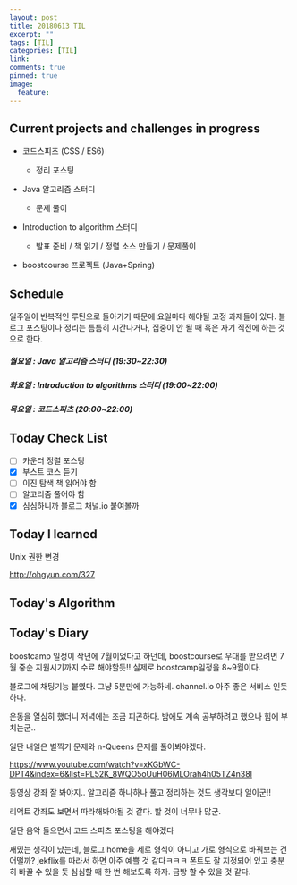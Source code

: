 ```yaml
---
layout: post
title: 20180613 TIL
excerpt: ""
tags: [TIL]
categories: [TIL]
link:
comments: true
pinned: true
image:
  feature:
---
```


## Current projects and challenges in progress

- 코드스피츠 (CSS / ES6)

  - 정리 포스팅

- Java 알고리즘 스터디 

  - 문제 풀이

- Introduction to algorithm 스터디

  - 발표 준비 / 책 읽기 / 정렬 소스 만들기 / 문제풀이

- boostcourse 프로젝트 (Java+Spring)

  

## Schedule

일주일이 반복적인 루틴으로 돌아가기 때문에 요일마다 해야될 고정 과제들이 있다. 블로그 포스팅이나 정리는 틈틈히 시간나거나, 집중이 안 될 때 혹은 자기 직전에 하는 것으로 한다.

##### 월요일 : Java 알고리즘 스터디  (19:30~22:30)

##### 화요일 : Introduction to algorithms 스터디 (19:00~22:00)

##### 목요일 : 코드스피츠 (20:00~22:00)

## Today Check List

- [ ] 카운터 정렬 포스팅
- [x] 부스트 코스 듣기
- [ ] 이진 탐색 책 읽어야 함
- [ ] 알고리즘 풀어야 함
- [x] 심심하니까 블로그 채널.io 붙여볼까

## Today I learned

Unix 권한 변경

http://ohgyun.com/327

## Today's Algorithm



## Today's Diary

boostcamp 일정이 작년에 7월이었다고 하던데, boostcourse로 우대를 받으려면 7월 중순 지원시기까지 수료 해야할듯!! 실제로 boostcamp일정을 8~9월이다.

블로그에 채팅기능 붙였다. 그냥 5분만에 가능하네. channel.io 아주 좋은 서비스 인듯 하다.



운동을 열심히 했더니 저녁에는 조금 피곤하다. 밤에도 계속 공부하려고 했으나 힘에 부치는군..

일단 내일은 별찍기 문제와 n-Queens 문제를 풀어봐야겠다.

https://www.youtube.com/watch?v=xKGbWC-DPT4&index=6&list=PL52K_8WQO5oUuH06MLOrah4h05TZ4n38l

동영상 강좌 잘 봐야지.. 알고리즘 하나하나 풀고 정리하는 것도 생각보다 일이군!!

리액트 강좌도 보면서 따라해봐야될 것 같다. 할 것이 너무나 많군.



일단 음악 들으면서 코드 스피츠 포스팅을 해야겠다



재밌는 생각이 났는데, 블로그 home을 세로 형식이 아니고 가로 형식으로 바꿔보는 건 어떨까? jekflix를 따라서 하면 아주 예쁠 것 같다ㅋㅋㅋ 폰트도 잘 지정되어 있고 충분히 바꿀 수 있을 듯 심심할 때 한 번 해보도록 하자. 금방 할 수 있을 것 같다.

